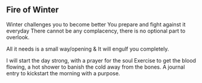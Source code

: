 ## Fire of Winter

Winter challenges you to become better
You prepare and fight against it everyday
There cannot be any complacency, 
there is no optional part to overlook.

All it needs is a small way/opening &
It will engulf you completely.

I will start the day strong, with a prayer for the soul
Exercise to get the blood flowing, 
a hot shower to banish the cold away from the bones.
A journal entry to kickstart the morning with a purpose.
